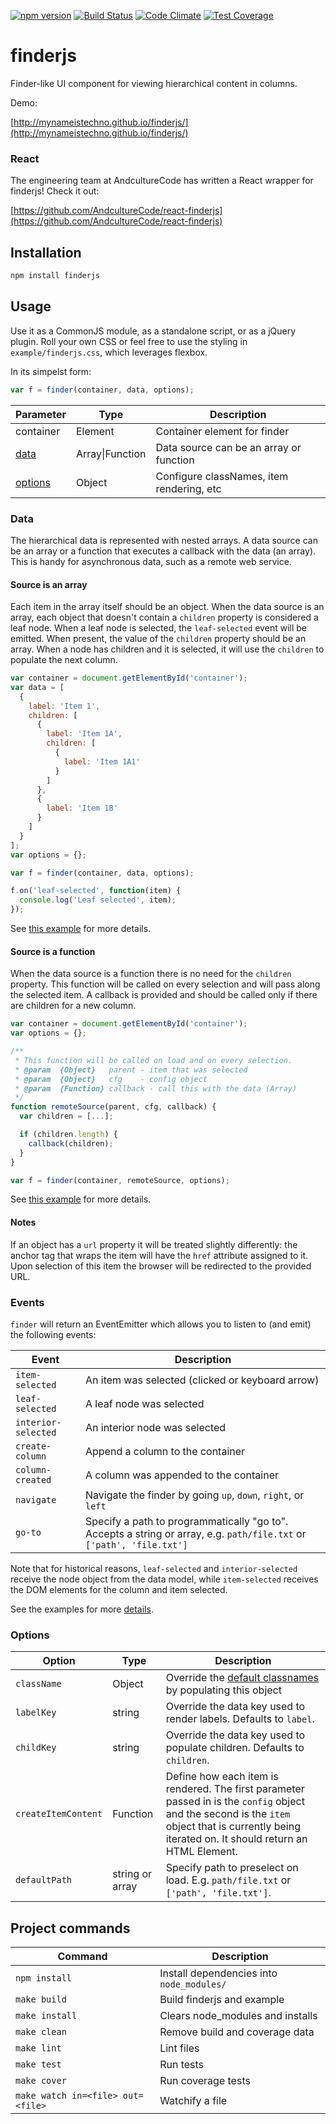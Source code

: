 [![npm version](https://badge.fury.io/js/finderjs.svg)](https://badge.fury.io/js/finderjs)
[![Build Status](https://travis-ci.org/mynameistechno/finderjs.svg?branch=master)](https://travis-ci.org/mynameistechno/finderjs)
[![Code Climate](https://codeclimate.com/github/mynameistechno/finderjs/badges/gpa.svg)](https://codeclimate.com/github/mynameistechno/finderjs)
[![Test Coverage](https://codeclimate.com/github/mynameistechno/finderjs/badges/coverage.svg)](https://codeclimate.com/github/mynameistechno/finderjs/coverage)

# finderjs

Finder-like UI component for viewing hierarchical content in columns.

Demo:

[http://mynameistechno.github.io/finderjs/](http://mynameistechno.github.io/finderjs/)

### React

The engineering team at AndcultureCode has written a React wrapper for finderjs! Check it out:

[https://github.com/AndcultureCode/react-finderjs](https://github.com/AndcultureCode/react-finderjs)

## Installation

```bash
npm install finderjs
```

## Usage

Use it as a CommonJS module, as a standalone script, or as a jQuery plugin. Roll your own CSS or feel free to use the styling in `example/finderjs.css`, which leverages flexbox.

In its simpelst form:

```javascript
var f = finder(container, data, options);
```

| Parameter                   | Type                | Description                               |
| --------------------------- | ------------------- | ----------------------------------------- |
| container                   | Element             | Container element for finder              |
| [data](#source-is-an-array) | Array&#124;Function | Data source can be an array or function   |
| [options](#options)         | Object              | Configure classNames, item rendering, etc |

### Data

The hierarchical data is represented with nested arrays. A data source can be an array or a function that executes a callback with the data (an array). This is handy for asynchronous data, such as a remote web service.

#### Source is an array

Each item in the array itself should be an object. When the data source is an array, each object that doesn't contain a `children` property is considered a leaf node. When a leaf node is selected, the `leaf-selected` event will be emitted. When present, the value of the `children` property should be an array. When a node has children and it is selected, it will use the `children` to populate the next column.

```javascript
var container = document.getElementById('container');
var data = [
  {
    label: 'Item 1',
    children: [
      {
        label: 'Item 1A',
        children: [
          {
            label: 'Item 1A1'
          }
        ]
      },
      {
        label: 'Item 1B'
      }
    ]
  }
];
var options = {};

var f = finder(container, data, options);

f.on('leaf-selected', function(item) {
  console.log('Leaf selected', item);
});
```

See [this example](example/example-static.js) for more details.

#### Source is a function

When the data source is a function there is no need for the `children` property. This function will be called on every selection and will pass along the selected item. A callback is provided and should be called only if there are children for a new column.

```javascript
var container = document.getElementById('container');
var options = {};

/**
 * This function will be called on load and on every selection.
 * @param  {Object}   parent - item that was selected
 * @param  {Object}   cfg    - config object
 * @param  {Function} callback - call this with the data (Array)
 */
function remoteSource(parent, cfg, callback) {
  var children = [...];

  if (children.length) {
    callback(children);
  }
}

var f = finder(container, remoteSource, options);
```

See [this example](example/example-async.js) for more details.

#### Notes

If an object has a `url` property it will be treated slightly differently: the anchor tag that wraps the item will have the `href` attribute assigned to it. Upon selection of this item the browser will be redirected to the provided URL.

### Events

`finder` will return an EventEmitter which allows you to listen to (and emit) the following events:

| Event               | Description                                                                                                           |
| ------------------- | --------------------------------------------------------------------------------------------------------------------- |
| `item-selected`     | An item was selected (clicked or keyboard arrow)                                                                      |
| `leaf-selected`     | A leaf node was selected                                                                                              |
| `interior-selected` | An interior node was selected                                                                                         |
| `create-column`     | Append a column to the container                                                                                      |
| `column-created`    | A column was appended to the container                                                                                |
| `navigate`          | Navigate the finder by going `up`, `down`, `right`, or `left`                                                         |
| `go-to`             | Specify a path to programmatically "go to". Accepts a string or array, e.g. `path/file.txt` or `['path', 'file.txt']` |

Note that for historical reasons, `leaf-selected` and `interior-selected` receive the node object from the data model, while `item-selected` receives the DOM elements for the column and item selected.

See the examples for more [details](example).

### Options

| Option              | Type            | Description                                                                                                                                                                                       |
| ------------------- | --------------- | ------------------------------------------------------------------------------------------------------------------------------------------------------------------------------------------------- |
| `className`         | Object          | Override the [default classnames](https://github.com/mynameistechno/finderjs/blob/master/index.js#L14) by populating this object                                                                  |
| `labelKey`          | string          | Override the data key used to render labels. Defaults to `label`.                                                                                                                                 |
| `childKey`          | string          | Override the data key used to populate children. Defaults to `children`.                                                                                                                          |
| `createItemContent` | Function        | Define how each item is rendered. The first parameter passed in is the `config` object and the second is the `item` object that is currently being iterated on. It should return an HTML Element. |
| `defaultPath`       | string or array | Specify path to preselect on load. E.g. `path/file.txt` or `['path', 'file.txt']`.                                                                                                                |

## Project commands

| Command                           | Description                               |
| --------------------------------- | ----------------------------------------- |
| `npm install`                     | Install dependencies into `node_modules/` |
| `make build`                      | Build finderjs and example                |
| `make install`                    | Clears node_modules and installs          |
| `make clean`                      | Remove build and coverage data            |
| `make lint`                       | Lint files                                |
| `make test`                       | Run tests                                 |
| `make cover`                      | Run coverage tests                        |
| `make watch in=<file> out=<file>` | Watchify a file                           |
